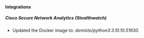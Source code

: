 #### Integrations
##### Cisco Secure Network Analytics (Stealthwatch)
- Updated the Docker image to: *demisto/python3:3.10.10.51930*.
